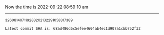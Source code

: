 Now the time is 2022-09-22 08:59:10 am

---

<small>326081407119283202132291058317389</small>

```txt
Latest commit SHA is: 68ad486d5c5efee4604ab4ec1d907a1cbb752f32
```
